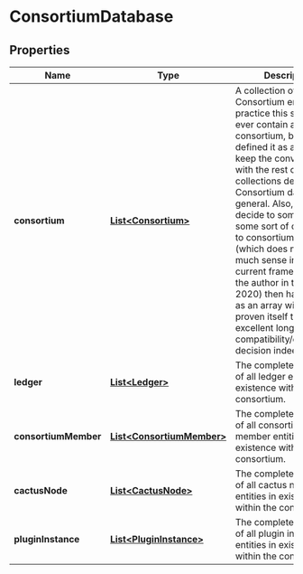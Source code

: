 

# ConsortiumDatabase


## Properties

| Name | Type | Description | Notes |
|------------ | ------------- | ------------- | -------------|
|**consortium** | [**List&lt;Consortium&gt;**](Consortium.md) | A collection of Consortium entities. In practice this should only ever contain a single consortium, but we defined it as an array to keep the convention up with the rest of the collections defined in the Consortium data in general. Also, if we ever decide to somehow have some sort of consortium to consortium integration (which does not make much sense in the current frame of mind of the author in the year 2020) then having this as an array will have proven itself to be an excellent long term compatibility/extensibility decision indeed. |  |
|**ledger** | [**List&lt;Ledger&gt;**](Ledger.md) | The complete collection of all ledger entities in existence within the consortium. |  |
|**consortiumMember** | [**List&lt;ConsortiumMember&gt;**](ConsortiumMember.md) | The complete collection of all consortium member entities in existence within the consortium. |  |
|**cactusNode** | [**List&lt;CactusNode&gt;**](CactusNode.md) | The complete collection of all cactus nodes entities in existence within the consortium. |  |
|**pluginInstance** | [**List&lt;PluginInstance&gt;**](PluginInstance.md) | The complete collection of all plugin instance entities in existence within the consortium. |  |



